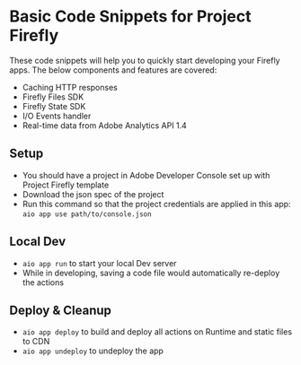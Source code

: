# Basic Code Snippets for Project Firefly

These code snippets will help you to quickly start developing your Firefly apps. The below components and features are covered:
- Caching HTTP responses
- Firefly Files SDK
- Firefly State SDK
- I/O Events handler
- Real-time data from Adobe Analytics API 1.4

## Setup

- You should have a project in Adobe Developer Console set up with Project Firefly template
- Download the json spec of the project
- Run this command so that the project credentials are applied in this app: `aio app use path/to/console.json`

## Local Dev

- `aio app run` to start your local Dev server
- While in developing, saving a code file would automatically re-deploy the actions

## Deploy & Cleanup

- `aio app deploy` to build and deploy all actions on Runtime and static files to CDN
- `aio app undeploy` to undeploy the app
